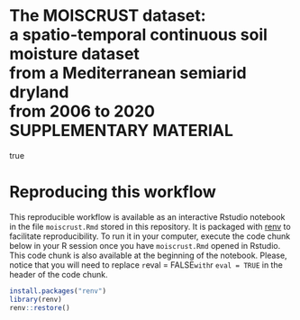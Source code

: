 The MOISCRUST dataset:  
a spatio-temporal continuous soil moisture dataset  
from a Mediterranean semiarid dryland  
from 2006 to 2020  
SUPPLEMENTARY MATERIAL
================
true

# Reproducing this workflow

This reproducible workflow is available as an interactive Rstudio
notebook in the file `moiscrust.Rmd` stored in this repository. It is
packaged with [renv](https://cran.r-project.org/package=renv) to
facilitate reproducibility. To run it in your computer, execute the code
chunk below in your R session once you have `moiscrust.Rmd` opened in
Rstudio. This code chunk is also available at the beginning of the
notebook. Please, notice that you will need to replace `r`eval =
FALSE`with`r `eval = TRUE` in the header of the code chunk.

``` r
install.packages("renv")
library(renv)
renv::restore()
```
